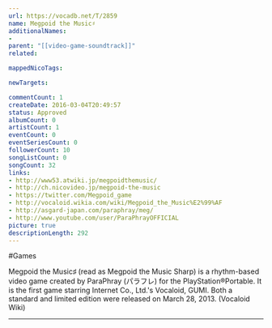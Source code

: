 ```yaml
---
url: https://vocadb.net/T/2859
name: Megpoid the Music♯
additionalNames: 
- 
parent: "[[video-game-soundtrack]]"
related:

mappedNicoTags:

newTargets:

commentCount: 1
createDate: 2016-03-04T20:49:57
status: Approved
albumCount: 0
artistCount: 1
eventCount: 0
eventSeriesCount: 0
followerCount: 10
songListCount: 0
songCount: 32
links: 
- http://www53.atwiki.jp/megpoidthemusic/
- http://ch.nicovideo.jp/megpoid-the-music
- https://twitter.com/Megpoid_game
- http://vocaloid.wikia.com/wiki/Megpoid_the_Music%E2%99%AF
- http://asgard-japan.com/paraphray/meg/
- http://www.youtube.com/user/ParaPhrayOFFICIAL
picture: true
descriptionLength: 292
---
```


#Games

Megpoid the Music♯ (read as Megpoid the Music Sharp) is a rhythm-based video game created by ParaPhray (パラフレ) for the PlayStation®Portable. It is the first game starring Internet Co., Ltd.'s Vocaloid, GUMI. Both a standard and limited edition were released on March 28, 2013.  (Vocaloid Wiki)

---

